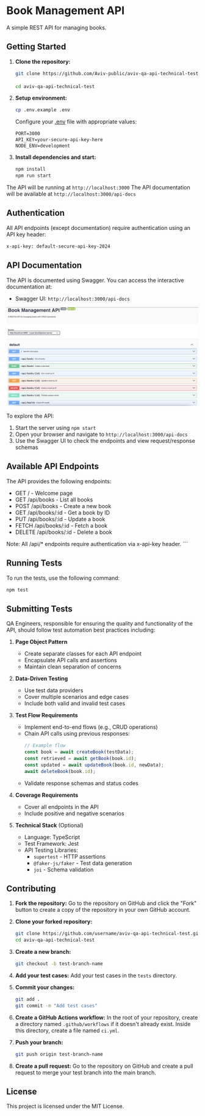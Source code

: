# Book Management API

A simple REST API for managing books.

## Getting Started

1. **Clone the repository:**
    ```bash
    git clone https://github.com/Aviv-public/aviv-qa-api-technical-test.git

    cd aviv-qa-api-technical-test
    ```

2. **Setup environment:**
    ```bash
    cp .env.example .env
    ```
    Configure your [.env](http://_vscodecontentref_/0) file with appropriate values:
    ```
    PORT=3000
    API_KEY=your-secure-api-key-here
    NODE_ENV=development
    ```

3. **Install dependencies and start:**
    ```bash
    npm install
    npm run start
    ```

The API will be running at `http://localhost:3000`
The API documentation will be available at `http://localhost:3000/api-docs`

## Authentication

All API endpoints (except documentation) require authentication using an API key header:

```bash
x-api-key: default-secure-api-key-2024
```

## API Documentation

The API is documented using Swagger. You can access the interactive documentation at:
- Swagger UI: `http://localhost:3000/api-docs`

![Alt text](/images/swagger.png?raw=true "Swagger UI")

To explore the API:
1. Start the server using `npm start`
2. Open your browser and navigate to `http://localhost:3000/api-docs`
3. Use the Swagger UI to check the endpoints and view request/response schemas

## Available API Endpoints

The API provides the following endpoints:

- GET / - Welcome page
- GET /api/books - List all books
- POST /api/books - Create a new book
- GET /api/books/:id - Get a book by ID
- PUT /api/books/:id - Update a book
- FETCH /api/books/:id - Fetch a book
- DELETE /api/books/:id - Delete a book

Note: All /api/* endpoints require authentication via x-api-key header. ```

## Running Tests

To run the tests, use the following command:
```bash
npm test
```

## Submitting Tests
QA Engineers, responsible for ensuring the quality and functionality of the API, should follow test automation best practices including:

1. **Page Object Pattern**
   - Create separate classes for each API endpoint
   - Encapsulate API calls and assertions
   - Maintain clean separation of concerns

2. **Data-Driven Testing**
   - Use test data providers
   - Cover multiple scenarios and edge cases
   - Include both valid and invalid test cases

3. **Test Flow Requirements**
   - Implement end-to-end flows (e.g., CRUD operations)
   - Chain API calls using previous responses:
     ```typescript
     // Example flow
     const book = await createBook(testData);
     const retrieved = await getBook(book.id);
     const updated = await updateBook(book.id, newData);
     await deleteBook(book.id);
     ```
   - Validate response schemas and status codes

4. **Coverage Requirements**
   - Cover all endpoints in the API
   - Include positive and negative scenarios

5. **Technical Stack** (Optional)
   - Language: TypeScript
   - Test Framework: Jest
   - API Testing Libraries:
     - `supertest` - HTTP assertions
     - `@faker-js/faker` - Test data generation
     - `joi` - Schema validation

## Contributing

1. **Fork the repository:**
    Go to the repository on GitHub and click the "Fork" button to create a copy of the repository in your own GitHub account.

2. **Clone your forked repository:**
    ```bash
    git clone https://github.com/username/aviv-qa-api-technical-test.git
    cd aviv-qa-api-technical-test
    ```

3. **Create a new branch:**
    ```bash
    git checkout -b test-branch-name
    ```

4. **Add your test cases:**
    Add your test cases in the `tests` directory.

5. **Commit your changes:**
    ```bash
    git add .
    git commit -m "Add test cases"
    ```

6. **Create a GitHub Actions workflow:**
    In the root of your repository, create a directory named `.github/workflows` if it doesn't already exist. Inside this directory, create a file named `ci.yml`.
7. **Push your branch:**
    ```bash
    git push origin test-branch-name
    ```

8. **Create a pull request:**
    Go to the repository on GitHub and create a pull request to merge your test branch into the main branch.

## License

This project is licensed under the MIT License.
